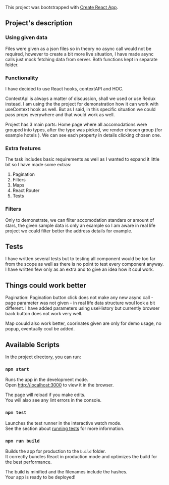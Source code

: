 This project was bootstrapped with [Create React App](https://github.com/facebook/create-react-app).

## Project's description

### Using given data

Files were given as a json files so in theory no async call would not be required, however to create a bit more live situation, I have made async calls just mock fetching data from server. Both functions kept in separate folder.

### Functionality

I have decided to use React hooks, contextAPI and HOC.

ContextApi is always a matter of discussion, shall we used or use Redux instead. I am using the the project for demonstration how it can work with useContext hook as well. But as I said, in this specific situation we could pass props everywhere and that would work as well.

Projest has 3 main parts: Home page where all accomodations were grouped into types, after the type was picked, we render chosen group (for example hotels ). We can see each property in details clicking chosen one.

### Extra features

The task includes basic requirements as well as I wanted to expand it little bit so I have made some extras:

1. Pagination
2. Filters
3. Maps
4. React Router
5. Tests

### Filters

Only to demonstrate, we can filter accomodation standars or amount of stars, the given sample data is only an example so I am aware in real life project we could filter better the address details for example.

## Tests

I have written several tests but to testing all component would be too far from the scope as well as there is no point to test every component anyway. I have written few only as an extra and to give an idea how it coul work.

## Things could work better

Pagination: Pagination button click does not make any new async call - page parameter was not given - in real life data structure woul look a bit different. I have added parameters using useHistory but currently browser back button does not work very well.

Map couuld also work better, coorinates given are only for demo usage, no popup, eventually coul be added.

## Available Scripts

In the project directory, you can run:

### `npm start`

Runs the app in the development mode.<br />
Open [http://localhost:3000](http://localhost:3000) to view it in the browser.

The page will reload if you make edits.<br />
You will also see any lint errors in the console.

### `npm test`

Launches the test runner in the interactive watch mode.<br />
See the section about [running tests](https://facebook.github.io/create-react-app/docs/running-tests) for more information.

### `npm run build`

Builds the app for production to the `build` folder.<br />
It correctly bundles React in production mode and optimizes the build for the best performance.

The build is minified and the filenames include the hashes.<br />
Your app is ready to be deployed!
